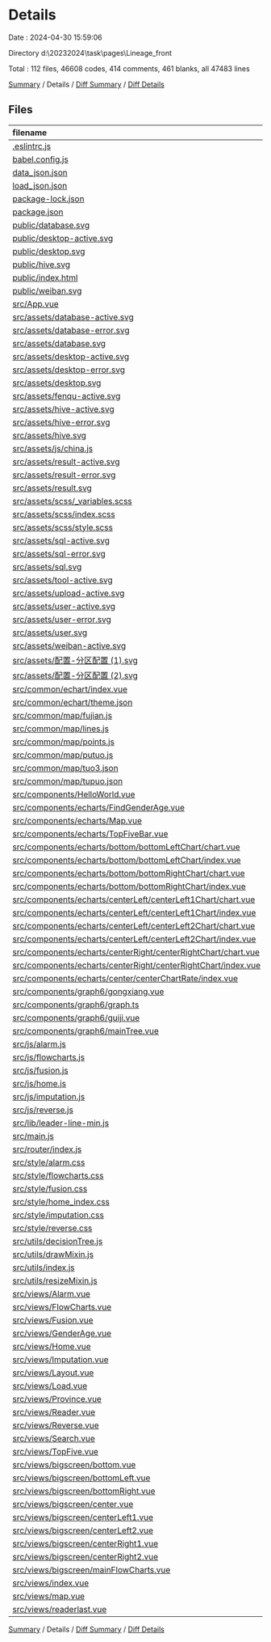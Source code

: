 # Details

Date : 2024-04-30 15:59:06

Directory d:\\20232024\\task\\pages\\Lineage_front

Total : 112 files,  46608 codes, 414 comments, 461 blanks, all 47483 lines

[Summary](results.md) / Details / [Diff Summary](diff.md) / [Diff Details](diff-details.md)

## Files
| filename | language | code | comment | blank | total |
| :--- | :--- | ---: | ---: | ---: | ---: |
| [.eslintrc.js](/.eslintrc.js) | JavaScript | 32 | 0 | 1 | 33 |
| [babel.config.js](/babel.config.js) | JavaScript | 5 | 0 | 1 | 6 |
| [data_json.json](/data_json.json) | JSON | 72 | 0 | 1 | 73 |
| [load_json.json](/load_json.json) | JSON | 0 | 0 | 1 | 1 |
| [package-lock.json](/package-lock.json) | JSON | 32,185 | 0 | 1 | 32,186 |
| [package.json](/package.json) | JSON | 62 | 0 | 1 | 63 |
| [public/database.svg](/public/database.svg) | XML | 1 | 0 | 0 | 1 |
| [public/desktop-active.svg](/public/desktop-active.svg) | XML | 1 | 0 | 0 | 1 |
| [public/desktop.svg](/public/desktop.svg) | XML | 1 | 0 | 0 | 1 |
| [public/hive.svg](/public/hive.svg) | XML | 1 | 0 | 0 | 1 |
| [public/index.html](/public/index.html) | HTML | 22 | 1 | 3 | 26 |
| [public/weiban.svg](/public/weiban.svg) | XML | 1 | 0 | 0 | 1 |
| [src/App.vue](/src/App.vue) | Vue.js | 55 | 1 | 5 | 61 |
| [src/assets/database-active.svg](/src/assets/database-active.svg) | XML | 1 | 0 | 0 | 1 |
| [src/assets/database-error.svg](/src/assets/database-error.svg) | XML | 1 | 0 | 0 | 1 |
| [src/assets/database.svg](/src/assets/database.svg) | XML | 1 | 0 | 0 | 1 |
| [src/assets/desktop-active.svg](/src/assets/desktop-active.svg) | XML | 1 | 0 | 0 | 1 |
| [src/assets/desktop-error.svg](/src/assets/desktop-error.svg) | XML | 1 | 0 | 0 | 1 |
| [src/assets/desktop.svg](/src/assets/desktop.svg) | XML | 1 | 0 | 0 | 1 |
| [src/assets/fenqu-active.svg](/src/assets/fenqu-active.svg) | XML | 1 | 0 | 0 | 1 |
| [src/assets/hive-active.svg](/src/assets/hive-active.svg) | XML | 1 | 0 | 0 | 1 |
| [src/assets/hive-error.svg](/src/assets/hive-error.svg) | XML | 1 | 0 | 0 | 1 |
| [src/assets/hive.svg](/src/assets/hive.svg) | XML | 1 | 0 | 0 | 1 |
| [src/assets/js/china.js](/src/assets/js/china.js) | JavaScript | 24 | 23 | 2 | 49 |
| [src/assets/result-active.svg](/src/assets/result-active.svg) | XML | 1 | 0 | 0 | 1 |
| [src/assets/result-error.svg](/src/assets/result-error.svg) | XML | 1 | 0 | 0 | 1 |
| [src/assets/result.svg](/src/assets/result.svg) | XML | 1 | 0 | 0 | 1 |
| [src/assets/scss/_variables.scss](/src/assets/scss/_variables.scss) | SCSS | 79 | 13 | 8 | 100 |
| [src/assets/scss/index.scss](/src/assets/scss/index.scss) | SCSS | 119 | 12 | 16 | 147 |
| [src/assets/scss/style.scss](/src/assets/scss/style.scss) | SCSS | 139 | 14 | 33 | 186 |
| [src/assets/sql-active.svg](/src/assets/sql-active.svg) | XML | 1 | 0 | 0 | 1 |
| [src/assets/sql-error.svg](/src/assets/sql-error.svg) | XML | 1 | 0 | 0 | 1 |
| [src/assets/sql.svg](/src/assets/sql.svg) | XML | 1 | 0 | 0 | 1 |
| [src/assets/tool-active.svg](/src/assets/tool-active.svg) | XML | 1 | 0 | 0 | 1 |
| [src/assets/upload-active.svg](/src/assets/upload-active.svg) | XML | 1 | 0 | 0 | 1 |
| [src/assets/user-active.svg](/src/assets/user-active.svg) | XML | 1 | 0 | 0 | 1 |
| [src/assets/user-error.svg](/src/assets/user-error.svg) | XML | 1 | 0 | 0 | 1 |
| [src/assets/user.svg](/src/assets/user.svg) | XML | 1 | 0 | 0 | 1 |
| [src/assets/weiban-active.svg](/src/assets/weiban-active.svg) | XML | 1 | 0 | 0 | 1 |
| [src/assets/配置-分区配置 (1).svg](/src/assets/%E9%85%8D%E7%BD%AE-%E5%88%86%E5%8C%BA%E9%85%8D%E7%BD%AE%20(1).svg) | XML | 1 | 0 | 0 | 1 |
| [src/assets/配置-分区配置 (2).svg](/src/assets/%E9%85%8D%E7%BD%AE-%E5%88%86%E5%8C%BA%E9%85%8D%E7%BD%AE%20(2).svg) | XML | 1 | 0 | 0 | 1 |
| [src/common/echart/index.vue](/src/common/echart/index.vue) | Vue.js | 61 | 3 | 4 | 68 |
| [src/common/echart/theme.json](/src/common/echart/theme.json) | JSON | 490 | 0 | 1 | 491 |
| [src/common/map/fujian.js](/src/common/map/fujian.js) | JavaScript | 2,119 | 23 | 1 | 2,143 |
| [src/common/map/lines.js](/src/common/map/lines.js) | JavaScript | 12 | 0 | 0 | 12 |
| [src/common/map/points.js](/src/common/map/points.js) | JavaScript | 41 | 4 | 0 | 45 |
| [src/common/map/putuo.js](/src/common/map/putuo.js) | JavaScript | 24 | 23 | 1 | 48 |
| [src/common/map/tuo3.json](/src/common/map/tuo3.json) | JSON | 79 | 0 | 0 | 79 |
| [src/common/map/tupuo.json](/src/common/map/tupuo.json) | JSON | 2,096 | 0 | 0 | 2,096 |
| [src/components/HelloWorld.vue](/src/components/HelloWorld.vue) | Vue.js | 55 | 1 | 3 | 59 |
| [src/components/echarts/FindGenderAge.vue](/src/components/echarts/FindGenderAge.vue) | Vue.js | 99 | 2 | 4 | 105 |
| [src/components/echarts/Map.vue](/src/components/echarts/Map.vue) | Vue.js | 94 | 2 | 4 | 100 |
| [src/components/echarts/TopFiveBar.vue](/src/components/echarts/TopFiveBar.vue) | Vue.js | 68 | 2 | 3 | 73 |
| [src/components/echarts/bottom/bottomLeftChart/chart.vue](/src/components/echarts/bottom/bottomLeftChart/chart.vue) | Vue.js | 142 | 1 | 2 | 145 |
| [src/components/echarts/bottom/bottomLeftChart/index.vue](/src/components/echarts/bottom/bottomLeftChart/index.vue) | Vue.js | 138 | 1 | 2 | 141 |
| [src/components/echarts/bottom/bottomRightChart/chart.vue](/src/components/echarts/bottom/bottomRightChart/chart.vue) | Vue.js | 349 | 2 | 3 | 354 |
| [src/components/echarts/bottom/bottomRightChart/index.vue](/src/components/echarts/bottom/bottomRightChart/index.vue) | Vue.js | 77 | 7 | 6 | 90 |
| [src/components/echarts/centerLeft/centerLeft1Chart/chart.vue](/src/components/echarts/centerLeft/centerLeft1Chart/chart.vue) | Vue.js | 74 | 0 | 2 | 76 |
| [src/components/echarts/centerLeft/centerLeft1Chart/index.vue](/src/components/echarts/centerLeft/centerLeft1Chart/index.vue) | Vue.js | 30 | 0 | 2 | 32 |
| [src/components/echarts/centerLeft/centerLeft2Chart/chart.vue](/src/components/echarts/centerLeft/centerLeft2Chart/chart.vue) | Vue.js | 268 | 16 | 2 | 286 |
| [src/components/echarts/centerLeft/centerLeft2Chart/index.vue](/src/components/echarts/centerLeft/centerLeft2Chart/index.vue) | Vue.js | 61 | 2 | 2 | 65 |
| [src/components/echarts/centerRight/centerRightChart/chart.vue](/src/components/echarts/centerRight/centerRightChart/chart.vue) | Vue.js | 129 | 1 | 2 | 132 |
| [src/components/echarts/centerRight/centerRightChart/index.vue](/src/components/echarts/centerRight/centerRightChart/index.vue) | Vue.js | 54 | 0 | 1 | 55 |
| [src/components/echarts/center/centerChartRate/index.vue](/src/components/echarts/center/centerChartRate/index.vue) | Vue.js | 95 | 2 | 2 | 99 |
| [src/components/graph6/gongxiang.vue](/src/components/graph6/gongxiang.vue) | Vue.js | 491 | 3 | 1 | 495 |
| [src/components/graph6/graph.ts](/src/components/graph6/graph.ts) | TypeScript | 12 | 0 | 0 | 12 |
| [src/components/graph6/guiji.vue](/src/components/graph6/guiji.vue) | Vue.js | 354 | 5 | 1 | 360 |
| [src/components/graph6/mainTree.vue](/src/components/graph6/mainTree.vue) | Vue.js | 582 | 39 | 11 | 632 |
| [src/js/alarm.js](/src/js/alarm.js) | JavaScript | 281 | 0 | 2 | 283 |
| [src/js/flowcharts.js](/src/js/flowcharts.js) | JavaScript | 310 | 49 | 18 | 377 |
| [src/js/fusion.js](/src/js/fusion.js) | JavaScript | 150 | 2 | 16 | 168 |
| [src/js/home.js](/src/js/home.js) | JavaScript | 106 | 10 | 0 | 116 |
| [src/js/imputation.js](/src/js/imputation.js) | JavaScript | 107 | 3 | 1 | 111 |
| [src/js/reverse.js](/src/js/reverse.js) | JavaScript | 87 | 8 | 4 | 99 |
| [src/lib/leader-line-min.js](/src/lib/leader-line-min.js) | JavaScript | 1 | 1 | 1 | 3 |
| [src/main.js](/src/main.js) | JavaScript | 26 | 2 | 0 | 28 |
| [src/router/index.js](/src/router/index.js) | JavaScript | 73 | 13 | 6 | 92 |
| [src/style/alarm.css](/src/style/alarm.css) | CSS | 61 | 0 | 12 | 73 |
| [src/style/flowcharts.css](/src/style/flowcharts.css) | CSS | 173 | 3 | 33 | 209 |
| [src/style/fusion.css](/src/style/fusion.css) | CSS | 159 | 5 | 28 | 192 |
| [src/style/home_index.css](/src/style/home_index.css) | CSS | 200 | 9 | 45 | 254 |
| [src/style/imputation.css](/src/style/imputation.css) | CSS | 193 | 5 | 34 | 232 |
| [src/style/reverse.css](/src/style/reverse.css) | CSS | 58 | 2 | 12 | 72 |
| [src/utils/decisionTree.js](/src/utils/decisionTree.js) | JavaScript | 400 | 6 | 12 | 418 |
| [src/utils/drawMixin.js](/src/utils/drawMixin.js) | JavaScript | 45 | 8 | 4 | 57 |
| [src/utils/index.js](/src/utils/index.js) | JavaScript | 42 | 8 | 2 | 52 |
| [src/utils/resizeMixin.js](/src/utils/resizeMixin.js) | JavaScript | 27 | 5 | 2 | 34 |
| [src/views/Alarm.vue](/src/views/Alarm.vue) | Vue.js | 185 | 0 | 1 | 186 |
| [src/views/FlowCharts.vue](/src/views/FlowCharts.vue) | Vue.js | 190 | 15 | 2 | 207 |
| [src/views/Fusion.vue](/src/views/Fusion.vue) | Vue.js | 176 | 2 | 1 | 179 |
| [src/views/GenderAge.vue](/src/views/GenderAge.vue) | Vue.js | 16 | 1 | 4 | 21 |
| [src/views/Home.vue](/src/views/Home.vue) | Vue.js | 296 | 3 | 2 | 301 |
| [src/views/Imputation.vue](/src/views/Imputation.vue) | Vue.js | 130 | 0 | 1 | 131 |
| [src/views/Layout.vue](/src/views/Layout.vue) | Vue.js | 147 | 5 | 3 | 155 |
| [src/views/Load.vue](/src/views/Load.vue) | Vue.js | 177 | 1 | 1 | 179 |
| [src/views/Province.vue](/src/views/Province.vue) | Vue.js | 16 | 0 | 4 | 20 |
| [src/views/Reader.vue](/src/views/Reader.vue) | Vue.js | 557 | 15 | 20 | 592 |
| [src/views/Reverse.vue](/src/views/Reverse.vue) | Vue.js | 87 | 3 | 2 | 92 |
| [src/views/Search.vue](/src/views/Search.vue) | Vue.js | 4 | 0 | 1 | 5 |
| [src/views/TopFive.vue](/src/views/TopFive.vue) | Vue.js | 16 | 0 | 4 | 20 |
| [src/views/bigscreen/bottom.vue](/src/views/bigscreen/bottom.vue) | Vue.js | 65 | 9 | 6 | 80 |
| [src/views/bigscreen/bottomLeft.vue](/src/views/bigscreen/bottomLeft.vue) | Vue.js | 50 | 0 | 3 | 53 |
| [src/views/bigscreen/bottomRight.vue](/src/views/bigscreen/bottomRight.vue) | Vue.js | 57 | 1 | 2 | 60 |
| [src/views/bigscreen/center.vue](/src/views/bigscreen/center.vue) | Vue.js | 246 | 2 | 3 | 251 |
| [src/views/bigscreen/centerLeft1.vue](/src/views/bigscreen/centerLeft1.vue) | Vue.js | 153 | 3 | 4 | 160 |
| [src/views/bigscreen/centerLeft2.vue](/src/views/bigscreen/centerLeft2.vue) | Vue.js | 57 | 0 | 2 | 59 |
| [src/views/bigscreen/centerRight1.vue](/src/views/bigscreen/centerRight1.vue) | Vue.js | 124 | 0 | 3 | 127 |
| [src/views/bigscreen/centerRight2.vue](/src/views/bigscreen/centerRight2.vue) | Vue.js | 77 | 0 | 4 | 81 |
| [src/views/bigscreen/mainFlowCharts.vue](/src/views/bigscreen/mainFlowCharts.vue) | Vue.js | 30 | 2 | 2 | 34 |
| [src/views/index.vue](/src/views/index.vue) | Vue.js | 276 | 9 | 19 | 304 |
| [src/views/map.vue](/src/views/map.vue) | Vue.js | 24 | 1 | 0 | 25 |
| [src/views/readerlast.vue](/src/views/readerlast.vue) | Vue.js | 36 | 0 | 2 | 38 |

[Summary](results.md) / Details / [Diff Summary](diff.md) / [Diff Details](diff-details.md)